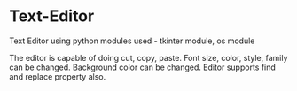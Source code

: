 # Text-Editor
Text Editor using python
modules used - tkinter module, os module

The editor is capable of doing cut, copy, paste. 
Font size, color, style, family can be changed.
Background color can be changed.
Editor supports find and replace property also.
